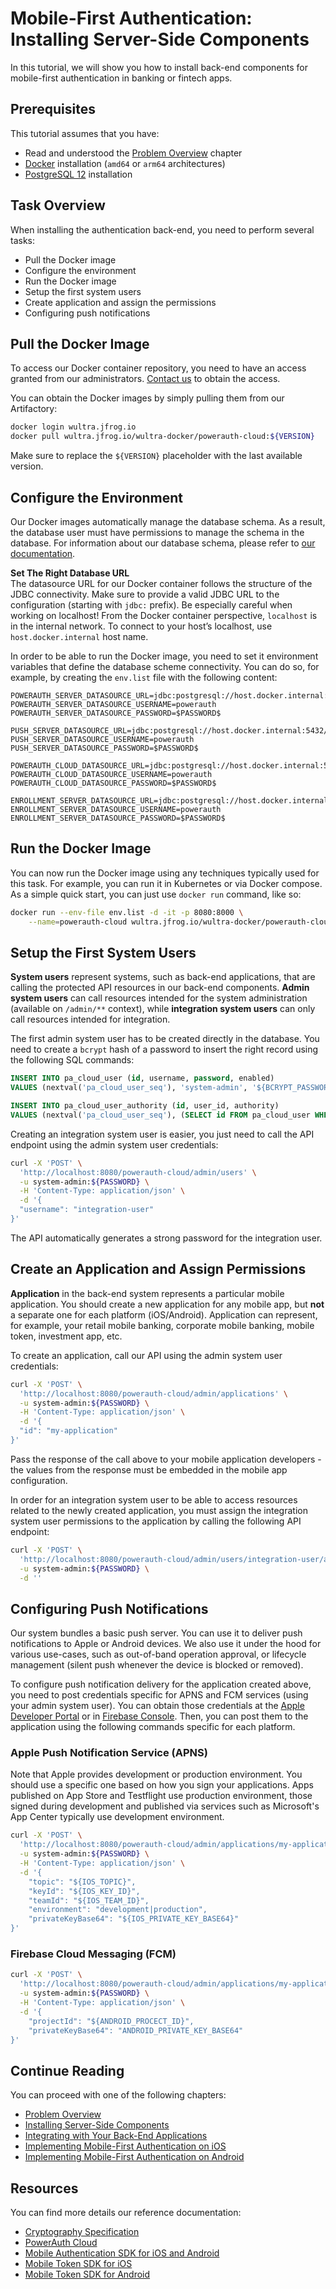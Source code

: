 # Mobile-First Authentication&#58; Installing Server-Side Components

<!-- AUTHOR joshis_tweets 2023-12-29T00:00:00Z -->
<!-- SIDEBAR _Sidebar_Server_Deployment.md sticky -->
<!-- TEMPLATE tutorial -->

In this tutorial, we will show you how to install back-end components for mobile-first authentication in banking or fintech apps.

## Prerequisites

This tutorial assumes that you have:

- Read and understood the [Problem Overview](Readme.md) chapter
- [Docker](https://www.docker.com/) installation (`amd64` or `arm64` architectures)
- [PostgreSQL 12](https://www.postgresql.org/) installation

## Task Overview

When installing the authentication back-end, you need to perform several tasks:

- Pull the Docker image
- Configure the environment
- Run the Docker image
- Setup the first system users
- Create application and assign the permissions
- Configuring push notifications

## Pull the Docker Image

<!-- begin box warning -->
To access our Docker container repository, you need to have an access granted from our administrators. [Contact us](https://wultra.com/contact) to obtain the access.
<!-- end -->

You can obtain the Docker images by simply pulling them from our Artifactory:

```sh
docker login wultra.jfrog.io
docker pull wultra.jfrog.io/wultra-docker/powerauth-cloud:${VERSION}
```

Make sure to replace the `${VERSION}` placeholder with the last available version.

## Configure the Environment

<!-- begin box warning -->
Our Docker images automatically manage the database schema. As a result, the database user must have permissions to manage the schema in the database. For information about our database schema, please refer to [our documentation](/components/powerauth-cloud/develop/documentation/Database-Structure).
<!-- end -->

<!-- begin box warning -->
<strong>Set The Right Database URL</strong><br/>The datasource URL for our Docker container follows the structure of the JDBC connectivity. Make sure to provide a valid JDBC URL to the configuration (starting with `jdbc:` prefix). Be especially careful when working on localhost! From the Docker container perspective, `localhost` is in the internal network. To connect to your host’s localhost, use `host.docker.internal` host name.
<!-- end -->

In order to be able to run the Docker image, you need to set it environment variables that define the database scheme connectivity. You can do so, for example, by creating the `env.list` file with the following content:

```
POWERAUTH_SERVER_DATASOURCE_URL=jdbc:postgresql://host.docker.internal:5432/powerauth
POWERAUTH_SERVER_DATASOURCE_USERNAME=powerauth
POWERAUTH_SERVER_DATASOURCE_PASSWORD=$PASSWORD$

PUSH_SERVER_DATASOURCE_URL=jdbc:postgresql://host.docker.internal:5432/powerauth
PUSH_SERVER_DATASOURCE_USERNAME=powerauth
PUSH_SERVER_DATASOURCE_PASSWORD=$PASSWORD$

POWERAUTH_CLOUD_DATASOURCE_URL=jdbc:postgresql://host.docker.internal:5432/powerauth
POWERAUTH_CLOUD_DATASOURCE_USERNAME=powerauth
POWERAUTH_CLOUD_DATASOURCE_PASSWORD=$PASSWORD$

ENROLLMENT_SERVER_DATASOURCE_URL=jdbc:postgresql://host.docker.internal:5432/powerauth
ENROLLMENT_SERVER_DATASOURCE_USERNAME=powerauth
ENROLLMENT_SERVER_DATASOURCE_PASSWORD=$PASSWORD$
```

## Run the Docker Image

You can now run the Docker image using any techniques typically used for this task. For example, you can run it in Kubernetes or via Docker compose. As a simple quick start, you can just use `docker run` command, like so:

```sh
docker run --env-file env.list -d -it -p 8080:8000 \
    --name=powerauth-cloud wultra.jfrog.io/wultra-docker/powerauth-cloud:${VERSION}
```

## Setup the First System Users

**System users** represent systems, such as back-end applications, that are calling the protected API resources in our back-end components. **Admin system users** can call resources intended for the system administration (available on `/admin/**` context), while **integration system users** can only call resources intended for integration.

The first admin system user has to be created directly in the database. You need to create a `bcrypt` hash of a password to insert the right record using the following SQL commands:

```sql
INSERT INTO pa_cloud_user (id, username, password, enabled)
VALUES (nextval('pa_cloud_user_seq'), 'system-admin', '${BCRYPT_PASSWORD_HASH}', true);

INSERT INTO pa_cloud_user_authority (id, user_id, authority)
VALUES (nextval('pa_cloud_user_seq'), (SELECT id FROM pa_cloud_user WHERE username = 'system-admin'), 'ROLE_ADMIN');
```

Creating an integration system user is easier, you just need to call the API endpoint using the admin system user credentials:

```sh
curl -X 'POST' \
  'http://localhost:8080/powerauth-cloud/admin/users' \
  -u system-admin:${PASSWORD} \
  -H 'Content-Type: application/json' \
  -d '{
  "username": "integration-user"
}'
```

<!-- begin box success -->
The API automatically generates a strong password for the integration user.
<!-- end -->

## Create an Application and Assign Permissions

**Application** in the back-end system represents a particular mobile application. You should create a new application for any mobile app, but **not** a separate one for each platform (iOS/Android). Application can represent, for example, your retail mobile banking, corporate mobile banking, mobile token, investment app, etc.

To create an application, call our API using the admin system user credentials:

```sh
curl -X 'POST' \
  'http://localhost:8080/powerauth-cloud/admin/applications' \
  -u system-admin:${PASSWORD} \
  -H 'Content-Type: application/json' \
  -d '{
  "id": "my-application"
}'
```

<!-- begin box info -->
Pass the response of the call above to your mobile application developers - the values from the response must be embedded in the mobile app configuration.
<!-- end -->

In order for an integration system user to be able to access resources related to the newly created application, you must assign the integration system user permissions to the application by calling the following API endpoint:

```sh
curl -X 'POST' \
  'http://localhost:8080/powerauth-cloud/admin/users/integration-user/applications/my-application' \
  -u system-admin:${PASSWORD} \
  -d ''
```

## Configuring Push Notifications

Our system bundles a basic push server. You can use it to deliver push notifications to Apple or Android devices. We also use it under the hood for various use-cases, such as out-of-band operation approval, or lifecycle management (silent push whenever the device is blocked or removed).

To configure push notification delivery for the application created above, you need to post credentials specific for APNS and FCM services (using your admin system user). You can obtain those credentials at the [Apple Developer Portal](https://developer.apple.com/) or in [Firebase Console](https://firebase.google.com/). Then, you can post them to the application using the following commands specific for each platform.

### Apple Push Notification Service (APNS)

<!-- begin box info -->
Note that Apple provides development or production environment. You should use a specific one based on how you sign your applications. Apps published on App Store and Testflight use production environment, those signed during development and published via services such as Microsoft's App Center typically use development environment.
<!-- end -->

```sh
curl -X 'POST' \
  'http://localhost:8080/powerauth-cloud/admin/applications/my-application/push/apns' \
  -u system-admin:${PASSWORD} \
  -H 'Content-Type: application/json' \
  -d '{
    "topic": "${IOS_TOPIC}",
    "keyId": "${IOS_KEY_ID}",
    "teamId": "${IOS_TEAM_ID}",
    "environment": "development|production",
    "privateKeyBase64": "${IOS_PRIVATE_KEY_BASE64}"
}'
```

### Firebase Cloud Messaging (FCM)

```sh
curl -X 'POST' \
  'http://localhost:8080/powerauth-cloud/admin/applications/my-application/push/fcm' \
  -u system-admin:${PASSWORD} \
  -H 'Content-Type: application/json' \
  -d '{
    "projectId": "${ANDROID_PROCECT_ID}",
    "privateKeyBase64": "ANDROID_PRIVATE_KEY_BASE64"
}'
```

## Continue Reading

You can proceed with one of the following chapters:

- [Problem Overview](Readme.md)
- [Installing Server-Side Components](Server-Side-Tutorial-Deployment.md)
- [Integrating with Your Back-End Applications](Server-Side-Tutorial-Integration.md)
- [Implementing Mobile-First Authentication on iOS](iOS-Tutorial.md)
- [Implementing Mobile-First Authentication on Android](Android-Tutorial.md)

## Resources

You can find more details our reference documentation:

- [Cryptography Specification](/components/powerauth-crypto)
- [PowerAuth Cloud](/components/powerauth-cloud)
- [Mobile Authentication SDK for iOS and Android](/components/powerauth-mobile-sdk)
- [Mobile Token SDK for iOS](/components/mtoken-sdk-ios)
- [Mobile Token SDK for Android](/components/mtoken-sdk-android)
